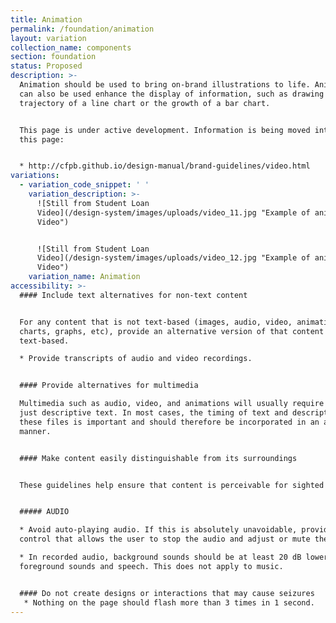 ```yaml
---
title: Animation
permalink: /foundation/animation
layout: variation
collection_name: components
section: foundation
status: Proposed
description: >-
  Animation should be used to bring on-brand illustrations to life. Animation
  can also be used enhance the display of information, such as drawing the
  trajectory of a line chart or the growth of a bar chart.


  This page is under active development. Information is being moved into it from
  this page:


  * http://cfpb.github.io/design-manual/brand-guidelines/video.html
variations:
  - variation_code_snippet: ' '
    variation_description: >-
      ![Still from Student Loan
      Video](/design-system/images/uploads/video_11.jpg "Example of animation in
      Video")


      ![Still from Student Loan
      Video](/design-system/images/uploads/video_12.jpg "Example of animation in
      Video")
    variation_name: Animation
accessibility: >-
  #### Include text alternatives for non-text content


  For any content that is not text-based (images, audio, video, animations,
  charts, graphs, etc), provide an alternative version of that content that is
  text-based.

  * Provide transcripts of audio and video recordings.


  #### Provide alternatives for multimedia

  Multimedia such as audio, video, and animations will usually require more than
  just descriptive text. In most cases, the timing of text and descriptions in
  these files is important and should therefore be incorporated in an accessible
  manner.


  #### Make content easily distinguishable from its surroundings


  These guidelines help ensure that content is perceivable for sighted users.


  ##### AUDIO

  * Avoid auto-playing audio. If this is absolutely unavoidable, provide a
  control that allows the user to stop the audio and adjust or mute the volume.

  * In recorded audio, background sounds should be at least 20 dB lower than
  foreground sounds and speech. This does not apply to music.


  #### Do not create designs or interactions that may cause seizures
   * Nothing on the page should flash more than 3 times in 1 second.
---
```

